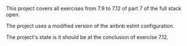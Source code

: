 This project covers all exercises from 7.9 to 7.12 of part 7 of the full stack open.

The project uses a modified version of the airbnb eslint configuration.

The project's state is it should be at the conclusion of exercise 7.12.